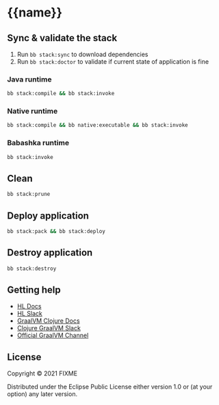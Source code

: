 # {{name}}

## Sync & validate the stack
  1. Run `bb stack:sync` to download dependencies
  2. Run `bb stack:doctor` to validate if current state of application is fine
  
<!-- ## Development -->



### Java runtime
``` sh
bb stack:compile && bb stack:invoke
```

### Native runtime

``` sh
bb stack:compile && bb native:executable && bb stack:invoke
```


### Babashka runtime

``` sh
bb stack:invoke
```

## Clean

``` sh
bb stack:prune
```

## Deploy application

``` sh
bb stack:pack && bb stack:deploy
```

## Destroy application

``` sh
bb stack:destroy
```

## Getting help
  - [HL Docs](https://cljdoc.org/d/io.github.FieryCod/holy-lambda/CURRENT)
  - [HL Slack](https://clojurians.slack.com/archives/C01UQJ4JC9Y)
  - [GraalVM Clojure Docs](https://github.com/lread/clj-graal-docs/blob/master/doc/testing-strategies.md)
  - [Clojure GraalVM Slack](https://clojurians.slack.com/archives/CAJN79WNT)
  - [Official GraalVM Channel](https://graalvm.slack.com/ssb/redirect)

## License

Copyright © 2021 FIXME

Distributed under the Eclipse Public License either version 1.0 or (at
your option) any later version.

